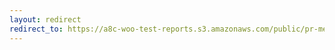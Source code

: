 ```yaml
---
layout: redirect
redirect_to: https://a8c-woo-test-reports.s3.amazonaws.com/public/pr-merge/38620/e2e/index.html
---
```

